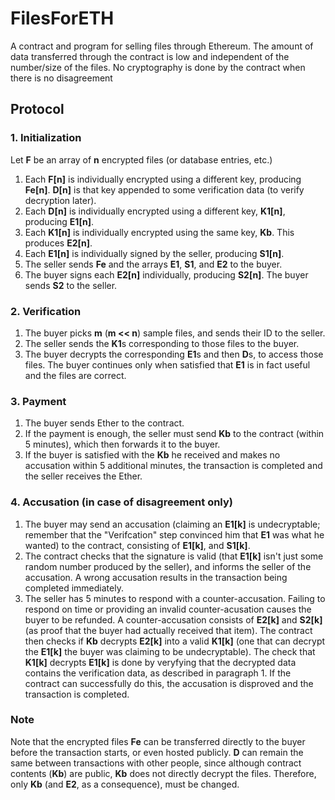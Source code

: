 # FilesForETH
A contract and program for selling files through Ethereum. The amount of data transferred through the contract is low and independent of the number/size of the files. No cryptography is done by the contract when there is no disagreement

## Protocol

### 1. Initialization

Let **F** be an array of **n** encrypted files (or database entries, etc.)
  1. Each **F[n]** is individually encrypted using a different key, producing **Fe[n]**. **D[n]** is that key appended to some verification data (to verify decryption later).
  2. Each **D[n]** is individually encrypted using a different key, **K1[n]**, producing **E1[n]**.
  3. Each **K1[n]** is individually encrypted using the same key, **Kb**. This produces **E2[n]**.
  4. Each **E1[n]** is individually signed by the seller, producing **S1[n]**.
  5. The seller sends **Fe** and the arrays **E1**, **S1**, and **E2** to the buyer.
  6. The buyer signs each **E2[n]** individually, producing **S2[n]**. The buyer sends **S2** to the seller.

### 2. Verification

  1. The buyer picks **m** (**m << n**) sample files, and sends their ID to the seller.
  2. The seller sends the **K1**s corresponding to those files to the buyer.
  3. The buyer decrypts the corresponding **E1**s and then **D**s, to access those files. The buyer continues only when satisfied that **E1** is in fact useful and the files are correct.

### 3. Payment

  1. The buyer sends Ether to the contract.
  2. If the payment is enough, the seller must send **Kb** to the contract (within 5 minutes), which then forwards it to the buyer.
  3. If the buyer is satisfied with the **Kb** he received and makes no accusation within 5 additional minutes, the transaction is completed and the seller receives the Ether.

### 4. Accusation (in case of disagreement only)

  1. The buyer may send an accusation (claiming an **E1[k]** is undecryptable; remember that the "Verifcation" step convinced him that **E1** was what he wanted) to the contract, consisting of **E1[k]**, and **S1[k]**.
  2. The contract checks that the signature is valid (that **E1[k]** isn't just some random number produced by the seller), and informs the seller of the accusation. A wrong accusation results in the transaction being completed immediately.
  3. The seller has 5 minutes to respond with a counter-accusation. Failing to respond on time or providing an invalid counter-acusation causes the buyer to be refunded. A counter-accusation consists of **E2[k]** and **S2[k]** (as proof that the buyer had actually received that item). The contract then checks if **Kb** decrypts **E2[k]** into a valid **K1[k]** (one that can decrypt the **E1[k]** the buyer was claiming to be undecryptable). The check that **K1[k]** decrypts **E1[k]** is done by veryfying that the decrypted data contains the verification data, as described in paragraph 1. If the contract can successfully do this, the accusation is disproved and the transaction is completed.

### Note

Note that the encrypted files **Fe** can be transferred directly to the buyer before the transaction starts, or even hosted publicly. **D** can remain the same between transactions with other people, since although contract contents (**Kb**) are public, **Kb** does not directly decrypt the files. Therefore, only **Kb** (and **E2**, as a consequence), must be changed.
